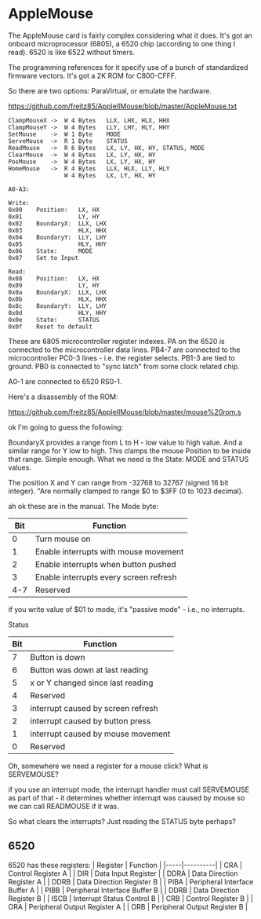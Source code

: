 # AppleMouse

The AppleMouse card is fairly complex considering what it does. It's got an onboard microprocessor (6805), a 6520 chip (according to one thing I read). 6520 is like 6522 without timers.

The programming references for it specify use of a bunch of standardized firmware vectors. It's got a 2K ROM for C800-CFFF.

So there are two options: ParaVirtual, or emulate the hardware.

https://github.com/freitz85/AppleIIMouse/blob/master/AppleMouse.txt

```
ClampMouseX ->  W 4 Bytes   LLX, LHX, HLX, HHX
ClampMouseY ->  W 4 Bytes   LLY, LHY, HLY, HHY
SetMouse    ->  W 1 Byte    MODE
ServeMouse  ->  R 1 Byte    STATUS
ReadMouse   ->  R 6 Bytes   LX, LY, HX, HY, STATUS, MODE
ClearMouse  ->  W 4 Bytes   LX, LY, HX, HY
PosMouse    ->  W 4 Bytes   LX, LY, HX, HY
HomeMouse   ->  R 4 Bytes   LLX, HLX, LLY, HLY
                W 4 Bytes   LX, LY, HX, HY

A0-A3:

Write:
0x00    Position:   LX, HX
0x01                LY, HY
0x02    BoundaryX:  LLX, LHX
0x03                HLX, HHX
0x04    BoundaryY:  LLY, LHY
0x05                HLY, HHY
0x06    State:      MODE
0x07    Set to Input

Read:
0x08    Position:   LX, HX
0x09                LY, HY
0x0a    BoundaryX:  LLX, LHX
0x0b                HLX, HHX
0x0c    BoundaryY:  LLY, LHY
0x0d                HLY, HHY
0x0e    State:      STATUS
0x0f    Reset to default
```

These are 6805 microcontroller register indexes. PA on the 6520 is connected to the microcontroller data lines. PB4-7 are connected to the microcontroller PC0-3 lines - i.e. the register selects.
PB1-3 are tied to ground. PB0 is connected to "sync latch" from some clock related chip.

A0-1 are connected to 6520 RS0-1. 


Here's a disassembly of the ROM:

https://github.com/freitz85/AppleIIMouse/blob/master/mouse%20rom.s

ok I'm going to guess the following:

BoundaryX provides a range from L to H - low value to high value. And a similar range for Y low to high.
This clamps the mouse Position to be inside that range. Simple enough.
What we need is the State: MODE and STATUS values.

The position X and Y can range from -32768 to 32767 (signed 16 bit integer). "Are normally clamped to range $0 to $3FF (0 to 1023 decimal).

ah ok these are in the manual. The Mode byte:

| Bit | Function |
|-----|----------|
| 0 | Turn mouse on |
| 1 | Enable interrupts with mouse movement |
| 2 | Enable interrupts when button pushed |
| 3 | Enable interrupts every screen refresh |
| 4-7 | Reserved |

if you write value of $01 to mode, it's "passive mode" - i.e., no interrupts.

Status

| Bit | Function |
|-----|----------|
| 7 | Button is down |
| 6 | Button was down at last reading |
| 5 | x or Y changed since last reading |
| 4 | Reserved |
| 3 | interrupt caused by screen refresh |
| 2 | interrupt caused by button press |
| 1 | interrupt caused by mouse movement |
| 0 | Reserved |

Oh, somewhere we need a register for a mouse click?
What is SERVEMOUSE?

if you use an interrupt mode, the interrupt handler must call SERVEMOUSE as part of that - it determines whether interrupt was caused by mouse so we can call READMOUSE if it was.

So what clears the interrupts? Just reading the STATUS byte perhaps?

## 6520

6520 has these registers:
| Register | Function |
|-----|----------|
| CRA | Control Register A |
| DIR | Data Input Register |
| DDRA | Data Direction Register A |
| DDRB | Data Direction Register B |
| PIBA | Peripheral Interface Buffer A |
| PIBB | Peripheral Interface Buffer B |
| DDRB | Data Direction Register B |
| ISCB | Interrupt Status Control B |
| CRB | Control Register B |
| ORA | Peripheral Output Register A |
| ORB | Peripheral Output Register B |

